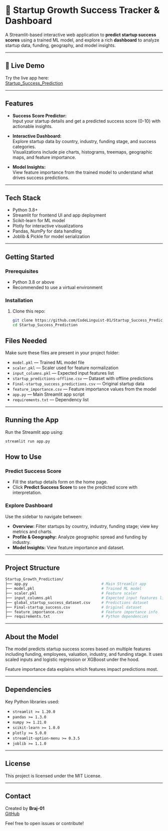# 🚀 Startup Growth Success Tracker & Dashboard

A Streamlit-based interactive web application to **predict startup success scores** using a trained ML model, and explore a rich **dashboard** to analyze startup data, funding, geography, and model insights.

---
## 🔗 Live Demo

Try the live app here:  
[Startup_Success_Prediction](https://startupsuccessprediction-kzxgtkznzxrujnzeagzcvw.streamlit.app/)

---
## Features

- **Success Score Predictor:**  
  Input your startup details and get a predicted success score (0-10) with actionable insights.

- **Interactive Dashboard:**  
  Explore startup data by country, industry, funding stage, and success categories.  
  Visualizations include pie charts, histograms, treemaps, geographic maps, and feature importance.

- **Model Insights:**  
  View feature importance from the trained model to understand what drives success predictions.

---

## Tech Stack

- Python 3.8+  
- Streamlit for frontend UI and app deployment  
- Scikit-learn for ML model  
- Plotly for interactive visualizations  
- Pandas, NumPy for data handling  
- Joblib & Pickle for model serialization

---

## Getting Started

### Prerequisites

- Python 3.8 or above  
- Recommended to use a virtual environment  

### Installation

1. Clone this repo:  
   ```bash
   git clone https://github.com/CodeLinguist-01/Startup_Success_Prediction.git
   cd Startup_Success_Prediction
   ```

## Files Needed

Make sure these files are present in your project folder:

- `model.pkl` — Trained ML model file  
- `scaler.pkl` — Scaler used for feature normalization  
- `input_columns.pkl` — Expected input features list  
- `startup_predictions-offline.csv` — Dataset with offline predictions  
- `Final-startup_success_predictions.csv` — Original startup data  
- `feature_importance.csv` — Feature importance values from the model  
- `app.py` — Main Streamlit app script  
- `requirements.txt` — Dependency list  

---

## Running the App

Run the Streamlit app using:

```bash
streamlit run app.py
```
## How to Use

### Predict Success Score
- Fill the startup details form on the home page.  
- Click **Predict Success Score** to see the predicted score with interpretation.

### Explore Dashboard
Use the sidebar to navigate between:

- **Overview:** Filter startups by country, industry, funding stage; view key metrics and charts.  
- **Profile & Geography:** Analyze geographic spread and funding by industry.  
- **Model Insights:** View feature importance and dataset.

---

## Project Structure

```bash
Startup_Growth_Prediction/
├── app.py                                 # Main Streamlit app  
├── model.pkl                              # Trained ML model  
├── scaler.pkl                             # Feature scaler  
├── input_columns.pkl                      # Expected input features list  
├── global_startup_success_dataset.csv     # Predictions dataset  
├── Final-startup_success.csv              # Original dataset  
├── feature_importance.csv                 # Feature importance info  
├── requirements.txt                       # Python dependencies  
```
---

## About the Model

The model predicts startup success scores based on multiple features including funding, employees, valuation, industry, and funding stage. It uses scaled inputs and logistic regression or XGBoost under the hood.

Feature importance data explains which features impact predictions most.

---

## Dependencies

Key Python libraries used:

- `streamlit >= 1.20.0`  
- `pandas >= 1.3.0`  
- `numpy >= 1.21.0`  
- `scikit-learn >= 1.0.0`  
- `plotly >= 5.0.0`  
- `streamlit-option-menu >= 0.3.5`  
- `joblib >= 1.1.0`  

---

## License

This project is licensed under the MIT License.

---

## Contact

Created by **Braj-01**  
[GitHub](https://github.com/Braj-01)

Feel free to open issues or contribute!


